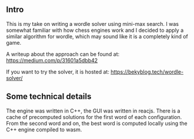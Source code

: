 ## Intro

This is my take on writing a wordle solver using mini-max search. I was
somewhat familiar with how chess engines work and I decided to apply a similar
algorithm for wordle, which may sound like it is a completely kind of game.

A writeup about the approach can be found at: https://medium.com/p/31601a5dbb42

If you want to try the solver, it is hosted at: https://bekyblog.tech/wordle-solver/

## Some technical details

The engine was written in C++, the GUI was written in reacjs. There is a cache
of precomputed solutions for the first word of each configuration. From the
second word and on, the best word is computed locally using the C++ engine
compiled to wasm.
